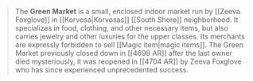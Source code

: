 > The **Green Market** is a small, enclosed indoor market run by [[Zeeva Foxglove]] in [[Korvosa|Korvosas]] [[South Shore]] neighborhood. It specializes in food, clothing, and other necessary items, but also carries jewelry and other luxuries for the upper classes. Its merchants are expressly forbidden to sell [[Magic item|magic items]]. The Green Market previously closed down in [[4698 AR]] after the last owner died mysteriously, it was reopened in [[4704 AR]] by Zeeva Foxglove who has since experienced unprecedented success.








